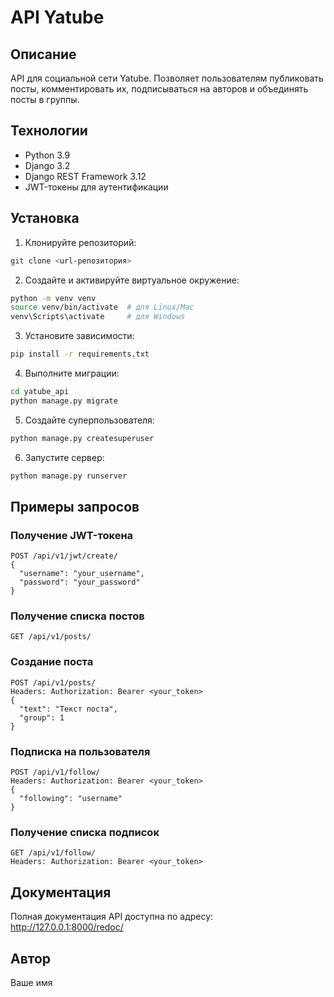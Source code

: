 # API Yatube

## Описание

API для социальной сети Yatube. Позволяет пользователям публиковать посты, комментировать их, подписываться на авторов и объединять посты в группы.

## Технологии

- Python 3.9
- Django 3.2
- Django REST Framework 3.12
- JWT-токены для аутентификации

## Установка

1. Клонируйте репозиторий:
```bash
git clone <url-репозитория>
```

2. Создайте и активируйте виртуальное окружение:
```bash
python -m venv venv
source venv/bin/activate  # для Linux/Mac
venv\Scripts\activate     # для Windows
```

3. Установите зависимости:
```bash
pip install -r requirements.txt
```

4. Выполните миграции:
```bash
cd yatube_api
python manage.py migrate
```

5. Создайте суперпользователя:
```bash
python manage.py createsuperuser
```

6. Запустите сервер:
```bash
python manage.py runserver
```

## Примеры запросов

### Получение JWT-токена
```
POST /api/v1/jwt/create/
{
  "username": "your_username",
  "password": "your_password"
}
```

### Получение списка постов
```
GET /api/v1/posts/
```

### Создание поста
```
POST /api/v1/posts/
Headers: Authorization: Bearer <your_token>
{
  "text": "Текст поста",
  "group": 1
}
```

### Подписка на пользователя
```
POST /api/v1/follow/
Headers: Authorization: Bearer <your_token>
{
  "following": "username"
}
```

### Получение списка подписок
```
GET /api/v1/follow/
Headers: Authorization: Bearer <your_token>
```

## Документация

Полная документация API доступна по адресу: http://127.0.0.1:8000/redoc/

## Автор

Ваше имя